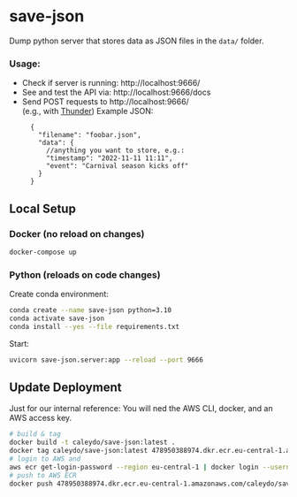 # save-json
Dump python server that stores data as JSON files in the `data/` folder.

### Usage:

* Check if server is running: http://localhost:9666/
* See and test the API via: http://localhost:9666/docs
* Send POST requests to http://localhost:9666/  
  (e.g., with [Thunder](https://marketplace.visualstudio.com/items?itemName=rangav.vscode-thunder-client))
  Example JSON: 
  ```jsonc
    {
      "filename": "foobar.json",
      "data": {
        //anything you want to store, e.g.:
        "timestamp": "2022-11-11 11:11",
        "event": "Carnival season kicks off"
      }
    }

## Local Setup
### Docker (no reload on changes)

```sh
docker-compose up
```

### Python (reloads on code changes)

Create conda environment:
```sh
conda create --name save-json python=3.10
conda activate save-json
conda install --yes --file requirements.txt
```

Start:
```sh
uvicorn save-json.server:app --reload --port 9666
```

## Update Deployment

Just for our internal reference:
You will ned the AWS CLI, docker, and an AWS access key.


```sh
# build & tag
docker build -t caleydo/save-json:latest .
docker tag caleydo/save-json:latest 478950388974.dkr.ecr.eu-central-1.amazonaws.com/caleydo/save-json:latest
# login to AWS and
aws ecr get-login-password --region eu-central-1 | docker login --username AWS --password-stdin 478950388974.dkr.ecr.eu-central-1.amazonaws.com
# push to AWS ECR
docker push 478950388974.dkr.ecr.eu-central-1.amazonaws.com/caleydo/save-json:latest
```
